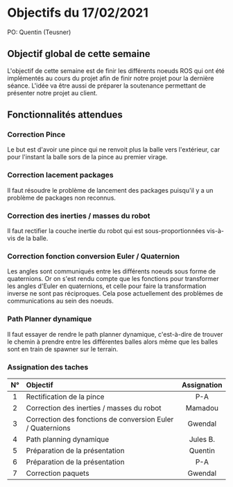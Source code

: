 # Objectifs du 17/02/2021

PO: Quentin (Teusner)

## Objectif global de cette semaine

L'objectif de cette semaine est de finir les différents noeuds ROS qui ont été implémentés au cours du projet afin de finir notre projet pour la dernière séance. L'idée va être aussi de préparer la soutenance permettant de présenter notre projet au client.

## Fonctionnalités attendues

### Correction Pince

Le but est d'avoir une pince qui ne renvoit plus la balle vers l'extérieur, car pour l'instant la balle sors de la pince au premier virage. 

### Correction lacement packages

Il faut résoudre le problème de lancement des packages puisqu'il y a un problème de packages non reconnus. 

### Correction des inerties / masses du robot

Il faut rectifier la couche inertie du robot qui est sous-proportionnées vis-à-vis de la balle. 

### Correction fonction conversion Euler / Quaternion

Les angles sont communiqués entre les différents noeuds sous forme de quaternions. Or on s'est rendu compte que les fonctions pour transformer les angles d'Euler en quaternions, et celle pour faire la transformation inverse ne sont pas réciproques. Cela pose actuellement des problèmes de communications au sein des noeuds. 

### Path Planner dynamique

Il faut essayer de rendre le path planner dynamique, c'est-à-dire de trouver le chemin à prendre entre les différentes balles alors même que les balles sont en train de spawner sur le terrain.

### Assignation des taches

|N° | Objectif                                                   | Assignation     |
|:-:| :--------------------------------------------------------- |:---------------:|
| 1 | Rectification de la pince                                  | P-A             |
| 2 | Correction des inerties / masses du robot                  | Mamadou         |
| 3 | Correction des fonctions de conversion Euler / Quaternions | Gwendal         |
| 4 | Path planning dynamique                                    | Jules B.        |
| 5 | Préparation de la présentation                             | Quentin         |
| 6 | Préparation de la présentation                             | P-A             |
| 7 | Correction paquets                                         | Gwendal         |